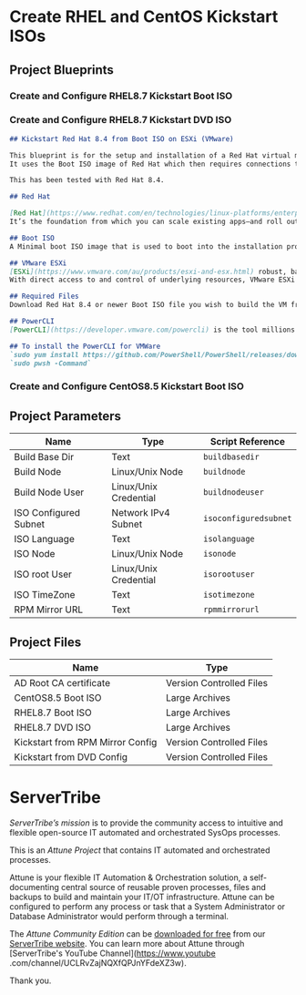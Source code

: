 
# Create RHEL and CentOS Kickstart ISOs




## Project Blueprints


### Create and Configure RHEL8.7 Kickstart Boot ISO


### Create and Configure RHEL8.7 Kickstart DVD ISO

```markdown
## Kickstart Red Hat 8.4 from Boot ISO on ESXi (VMware)

This blueprint is for the setup and installation of a Red Hat virtual machine running on a ESXi Host.   
It uses the Boot ISO image of Red Hat which then requires connections to a repository server to install software packages.   

This has been tested with Red Hat 8.4.

## Red Hat

[Red Hat](https://www.redhat.com/en/technologies/linux-platforms/enterprise-linux)  is the world’s leading enterprise Linux platform.   It’s an open source operating system (OS).  
It’s the foundation from which you can scale existing apps—and roll out emerging technologies—across bare-metal, virtual, container, and all types of cloud environments.    

## Boot ISO
A Minimal boot ISO image that is used to boot into the installation program.   This option requires access to the BaseOS and AppStream repositories to install software packages.

## VMware ESXi
[ESXi](https://www.vmware.com/au/products/esxi-and-esx.html) robust, bare-metal hypervisor that installs directly onto your physical server.   
With direct access to and control of underlying resources, VMware ESXi effectively partitions hardware to consolidate applications and cut costs. It’s the industry leader for efficient architecture, setting the standard for reliability, performance, and support.  

## Required Files 
Download Red Hat 8.4 or newer Boot ISO file you wish to build the VM from and add the file in Step 3 `KS RH84 Deploy Boot ISO`. 

## PowerCLI
[PowerCLI](https://developer.vmware.com/powercli) is the tool millions of customers around the world use to manage and automate their VMware environments.  

## To install the PowerCLI for VMWare
`sudo yum install https://github.com/PowerShell/PowerShell/releases/download/v6.2.3/powershell-6.2.3-1.rhel.7.x86_64.rpm`    
`sudo pwsh -Command`
```

### Create and Configure CentOS8.5 Kickstart Boot ISO





## Project Parameters


| Name | Type | Script Reference |
| ---- | ---- | ---------------- |
| Build Base Dir | Text | `buildbasedir` |
| Build Node | Linux/Unix Node | `buildnode` |
| Build Node User | Linux/Unix Credential | `buildnodeuser` |
| ISO Configured Subnet | Network IPv4 Subnet | `isoconfiguredsubnet` |
| ISO Language | Text | `isolanguage` |
| ISO Node | Linux/Unix Node | `isonode` |
| ISO root User | Linux/Unix Credential | `isorootuser` |
| ISO TimeZone | Text | `isotimezone` |
| RPM Mirror URL | Text | `rpmmirrorurl` |




## Project Files


| Name | Type |
| ---- | ---- |
| AD Root CA certificate | Version Controlled Files |
| CentOS8.5 Boot ISO | Large Archives |
| RHEL8.7 Boot ISO | Large Archives |
| RHEL8.7 DVD ISO | Large Archives |
| Kickstart from RPM Mirror Config | Version Controlled Files |
| Kickstart from DVD Config | Version Controlled Files |




# ServerTribe

*ServerTribe’s mission* is to provide the community access to intuitive and
flexible open-source IT automated and orchestrated SysOps processes.

This is an *Attune Project* that contains IT automated and orchestrated
processes.

Attune is your flexible IT Automation & Orchestration solution, a
self-documenting central source of reusable proven processes, files and
backups to build and maintain your IT/OT infrastructure. Attune can be
configured to perform any process or task that a System Administrator or
Database Administrator would perform through a terminal.

The *Attune Community Edition* can be
[downloaded for free](https://www.servertribe.com/comunity-edition/)
from our [ServerTribe website](https://www.servertribe.com/). You can learn
more about Attune through [ServerTribe's YouTube Channel](https://www.youtube
.com/channel/UCLRvZajNQXfQPJnYFdeXZ3w).


Thank you.
